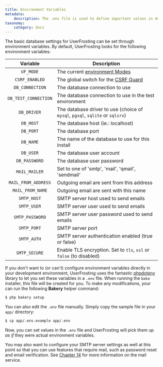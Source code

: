 ```yaml
---
title: Environment Variables
metadata:
    description: The .env file is used to define important values in development such as database credentials, which should be placed directly in environment variables during production.
taxonomy:
    category: docs
---
```


The basic database settings for UserFrosting can be set through environment variables. By default, UserFrosting looks for the following environment variables:

|       Variable       | Description                                                                             |
|:--------------------:|-----------------------------------------------------------------------------------------|
|      `UF_MODE`       | The current [environment Modes](/configuration/config-files#environment-modes)          |
|    `CSRF_ENABLED`    | The global switch for the [CSRF Guard](/routes-and-controllers/client-input/csrf-guard) |
|   `DB_CONNECTION`    | The database connection to use                                                          |
| `DB_TEST_CONNECTION` | The database connection to use in the test environment                                  |
|     `DB_DRIVER`      | The database driver to use (choice of `mysql`, `pgsql`, `sqlite` or `sqlsrv`)           |
|      `DB_HOST`       | The database host (ie.: localhost)                                                      |
|      `DB_PORT`       | The database port                                                                       |
|      `DB_NAME`       | The name of the database to use for this install                                        |
|      `DB_USER`       | The database user account                                                               |
|    `DB_PASSWORD`     | The database user password                                                              |
|    `MAIL_MAILER`     | Set to one of 'smtp', 'mail', 'qmail', 'sendmail'                                       |
| `MAIL_FROM_ADDRESS`  | Outgoing email are sent from this address                                               |
|   `MAIL_FROM_NAME`   | Outgoing email are sent with this name                                                  |
|     `SMTP_HOST`      | SMTP server host used to send emails                                                    |
|     `SMTP_USER`      | SMTP server user used to send emails                                                    |
|   `SMTP_PASSWORD`    | SMTP server user password used to send emails                                           |
|     `SMTP_PORT`      | SMTP server port                                                                        |
|     `SMTP_AUTH`      | SMTP server authentication enabled (true or false)                                      |
|    `SMTP_SECURE`     | Enable TLS encryption. Set to `tls`, `ssl` or `false` (to disabled)                     |

If you don't want to (or can't) configure environment variables directly in your development environment, UserFrosting uses the fantastic [phpdotenv](https://github.com/vlucas/phpdotenv) library to let you set these variables in a `.env` file. When running the `bake` installer, this file will be created for you. To make any modifications, your can run the following **Bakery** helper command:

```bash
$ php bakery setup
```

You can also edit the `.env` file manually. Simply copy the sample file in your `app/` directory:

```bash
$ cp app/.env.example app/.env
```

Now, you can set values in the `.env` file and UserFrosting will pick them up _as if_ they were actual environment variables.

You may also want to configure your SMTP server settings as well at this point so that you can use features that require mail, such as password reset and email verification. See [Chapter 14](/mail) for more information on the mail service.

